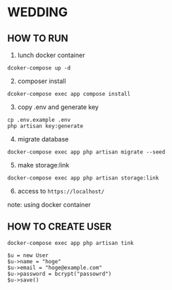 # WEDDING

## HOW TO RUN

1. lunch docker container 
```
dcoker-compose up -d
```

2. composer install

```
dcoker-compose exec app compose install
```

3. copy .env and generate key

```
cp .env.example .env
php artisan key:generate
```

4. migrate database

```
docker-compose exec app php artisan migrate --seed
```

5. make storage:link

```
docker-compose exec app php artisan storage:link
```

6. access to `https://localhost/`


note: using docker container


## HOW TO CREATE USER

```
docker-compose exec app php artisan tink

$u = new User
$u->name = "hoge"
$u->email = "hoge@example.com"
$u->password = bcrypt("passowrd")
$u->save()
```

